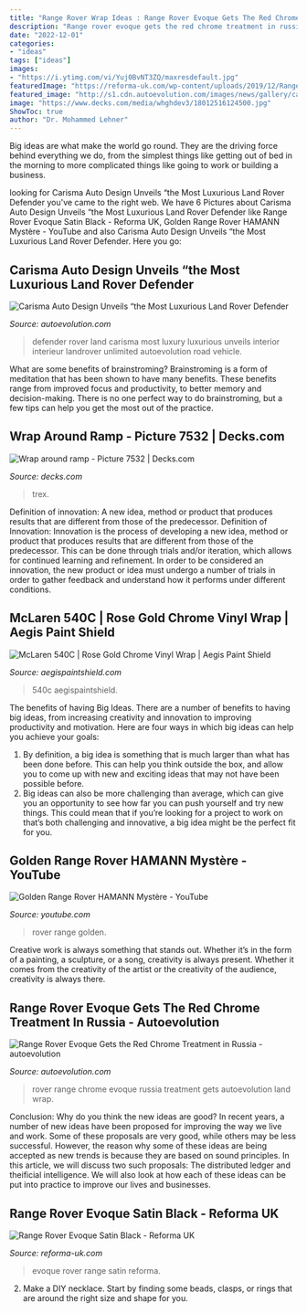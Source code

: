 ```yaml
---
title: "Range Rover Wrap Ideas : Range Rover Evoque Gets The Red Chrome Treatment In Russia"
description: "Range rover evoque gets the red chrome treatment in russia"
date: "2022-12-01"
categories:
- "ideas"
tags: ["ideas"]
images:
- "https://i.ytimg.com/vi/Yuj0BvNT3ZQ/maxresdefault.jpg"
featuredImage: "https://reforma-uk.com/wp-content/uploads/2019/12/Range-Rover-Evoque-Satin-Black-Wrap_0004_Range-Rover-Evoque-Satin-Black_0005_IMG_0270.jpg);"
featured_image: "http://s1.cdn.autoevolution.com/images/news/gallery/carisma-auto-design-unveils-the-most-luxurious-land-rover-defender_4.jpg"
image: "https://www.decks.com/media/whghdev3/18012516124500.jpg"
ShowToc: true
author: "Dr. Mohammed Lehner"
---
```



Big ideas are what make the world go round. They are the driving force behind everything we do, from the simplest things like getting out of bed in the morning to more complicated things like going to work or building a business.

	

		
looking for Carisma Auto Design Unveils “the Most Luxurious Land Rover Defender you've came to the right web. We have 6 Pictures about Carisma Auto Design Unveils “the Most Luxurious Land Rover Defender like Range Rover Evoque Satin Black - Reforma UK, Golden Range Rover HAMANN Mystère - YouTube and also Carisma Auto Design Unveils “the Most Luxurious Land Rover Defender. Here you go:
		
    
## Carisma Auto Design Unveils “the Most Luxurious Land Rover Defender

<img loading=lazy src="http://s1.cdn.autoevolution.com/images/news/gallery/carisma-auto-design-unveils-the-most-luxurious-land-rover-defender_4.jpg" onerror="this.onerror=null;this.src='https://tse2.mm.bing.net/th?id=OIP.oxsnIqd37JXmQzaQcALeeAHaLG&amp;pid=15.1';" alt="Carisma Auto Design Unveils “the Most Luxurious Land Rover Defender">

_Source: autoevolution.com_

>defender rover land carisma most luxury luxurious unveils interior interieur landrover unlimited autoevolution road vehicle. 

	

What are some benefits of brainstroming?
Brainstroming is a form of meditation that has been shown to have many benefits. These benefits range from improved focus and productivity, to better memory and decision-making. There is no one perfect way to do brainstroming, but a few tips can help you get the most out of the practice.

    
## Wrap Around Ramp - Picture 7532 | Decks.com

<img loading=lazy src="https://www.decks.com/media/whghdev3/18012516124500.jpg" onerror="this.onerror=null;this.src='https://tse3.mm.bing.net/th?id=OIP.zkcPS0oU-ULXenGzKOsOUgHaFj&amp;pid=15.1';" alt="Wrap around ramp - Picture 7532 | Decks.com">

_Source: decks.com_

>trex. 

	

Definition of innovation: A new idea, method or product that produces results that are different from those of the predecessor.
Definition of Innovation: 
Innovation is the process of developing a new idea, method or product that produces results that are different from those of the predecessor. This can be done through trials and/or iteration, which allows for continued learning and refinement. In order to be considered an innovation, the new product or idea must undergo a number of trials in order to gather feedback and understand how it performs under different conditions.

    
## McLaren 540C | Rose Gold Chrome Vinyl Wrap | Aegis Paint Shield

<img loading=lazy src="https://aegispaintshield.com/wp-content/uploads/2019/09/McLaren-540C-5--773x1030.jpg" onerror="this.onerror=null;this.src='https://tse3.mm.bing.net/th?id=OIP.ml37QA_ez2ryrW5l-QTDlQHaJ3&amp;pid=15.1';" alt="McLaren 540C | Rose Gold Chrome Vinyl Wrap | Aegis Paint Shield">

_Source: aegispaintshield.com_

>540c aegispaintshield. 

	

The benefits of having Big Ideas.
There are a number of benefits to having big ideas, from increasing creativity and innovation to improving productivity and motivation. Here are four ways in which big ideas can help you achieve your goals: 
1. By definition, a big idea is something that is much larger than what has been done before. This can help you think outside the box, and allow you to come up with new and exciting ideas that may not have been possible before. 
2. Big ideas can also be more challenging than average, which can give you an opportunity to see how far you can push yourself and try new things. This could mean that if you’re looking for a project to work on that’s both challenging and innovative, a big idea might be the perfect fit for you. 

    
## Golden Range Rover HAMANN Mystère - YouTube

<img loading=lazy src="https://i.ytimg.com/vi/Yuj0BvNT3ZQ/maxresdefault.jpg" onerror="this.onerror=null;this.src='https://tse3.mm.bing.net/th?id=OIP.pNe5kpkQ9cVDirb8uOiLdgHaEK&amp;pid=15.1';" alt="Golden Range Rover HAMANN Mystère - YouTube">

_Source: youtube.com_

>rover range golden. 

	

Creative work is always something that stands out. Whether it’s in the form of a painting, a sculpture, or a song, creativity is always present. Whether it comes from the creativity of the artist or the creativity of the audience, creativity is always there.

    
## Range Rover Evoque Gets The Red Chrome Treatment In Russia - Autoevolution

<img loading=lazy src="https://s1.cdn.autoevolution.com/images/news/gallery/range-rover-evoque-gets-the-red-chrome-treatment-in-russia_7.jpg" onerror="this.onerror=null;this.src='https://tse2.mm.bing.net/th?id=OIP.WGjRIR14_KY-RrBZBEfQ6QHaE8&amp;pid=15.1';" alt="Range Rover Evoque Gets the Red Chrome Treatment in Russia - autoevolution">

_Source: autoevolution.com_

>rover range chrome evoque russia treatment gets autoevolution land wrap. 

	

Conclusion: Why do you think the new ideas are good?
In recent years, a number of new ideas have been proposed for improving the way we live and work. Some of these proposals are very good, while others may be less successful. However, the reason why some of these ideas are being accepted as new trends is because they are based on sound principles. In this article, we will discuss two such proposals: The distributed ledger and theificial intelligence. We will also look at how each of these ideas can be put into practice to improve our lives and businesses.

    
## Range Rover Evoque Satin Black - Reforma UK

<img loading=lazy src="https://reforma-uk.com/wp-content/uploads/2019/12/Range-Rover-Evoque-Satin-Black-Wrap_0004_Range-Rover-Evoque-Satin-Black_0005_IMG_0270.jpg);" onerror="this.onerror=null;this.src='https://tse3.mm.bing.net/th?id=OIP.DvbsvIDUcj_cANX8R5DgzgHaE8&amp;pid=15.1';" alt="Range Rover Evoque Satin Black - Reforma UK">

_Source: reforma-uk.com_

>evoque rover range satin reforma. 

	

2. Make a DIY necklace. Start by finding some beads, clasps, or rings that are around the right size and shape for you.

